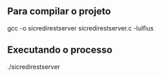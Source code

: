 ## Para compilar o projeto

gcc -o sicredirestserver sicredirestserver.c -lulfius


## Executando o processo

./sicredirestserver

